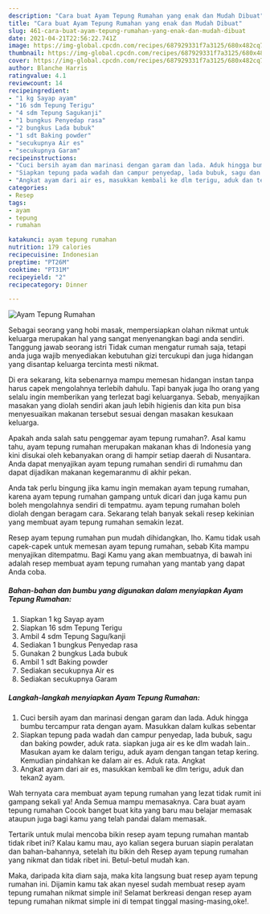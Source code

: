 ```yaml
---
description: "Cara buat Ayam Tepung Rumahan yang enak dan Mudah Dibuat"
title: "Cara buat Ayam Tepung Rumahan yang enak dan Mudah Dibuat"
slug: 461-cara-buat-ayam-tepung-rumahan-yang-enak-dan-mudah-dibuat
date: 2021-04-21T22:56:22.741Z
image: https://img-global.cpcdn.com/recipes/687929331f7a3125/680x482cq70/ayam-tepung-rumahan-foto-resep-utama.jpg
thumbnail: https://img-global.cpcdn.com/recipes/687929331f7a3125/680x482cq70/ayam-tepung-rumahan-foto-resep-utama.jpg
cover: https://img-global.cpcdn.com/recipes/687929331f7a3125/680x482cq70/ayam-tepung-rumahan-foto-resep-utama.jpg
author: Blanche Harris
ratingvalue: 4.1
reviewcount: 14
recipeingredient:
- "1 kg Sayap ayam"
- "16 sdm Tepung Terigu"
- "4 sdm Tepung Sagukanji"
- "1 bungkus Penyedap rasa"
- "2 bungkus Lada bubuk"
- "1 sdt Baking powder"
- "secukupnya Air es"
- "secukupnya Garam"
recipeinstructions:
- "Cuci bersih ayam dan marinasi dengan garam dan lada. Aduk hingga bumbu tercampur rata dengan ayam. Masukkan dalam kulkas sebentar"
- "Siapkan tepung pada wadah dan campur penyedap, lada bubuk, sagu dan baking powder, aduk rata. siapkan juga air es ke dlm wadah lain.. Masukan ayam ke dalam terigu, aduk ayam dengan tangan tetap kering. Kemudian pindahkan ke dalam air es. Aduk rata. Angkat"
- "Angkat ayam dari air es, masukkan kembali ke dlm terigu, aduk dan tekan2 ayam."
categories:
- Resep
tags:
- ayam
- tepung
- rumahan

katakunci: ayam tepung rumahan 
nutrition: 179 calories
recipecuisine: Indonesian
preptime: "PT26M"
cooktime: "PT31M"
recipeyield: "2"
recipecategory: Dinner

---
```



![Ayam Tepung Rumahan](https://img-global.cpcdn.com/recipes/687929331f7a3125/680x482cq70/ayam-tepung-rumahan-foto-resep-utama.jpg)

Sebagai seorang yang hobi masak, mempersiapkan olahan nikmat untuk keluarga merupakan hal yang sangat menyenangkan bagi anda sendiri. Tanggung jawab seorang istri Tidak cuman mengatur rumah saja, tetapi anda juga wajib menyediakan kebutuhan gizi tercukupi dan juga hidangan yang disantap keluarga tercinta mesti nikmat.

Di era  sekarang, kita sebenarnya mampu memesan hidangan instan tanpa harus capek mengolahnya terlebih dahulu. Tapi banyak juga lho orang yang selalu ingin memberikan yang terlezat bagi keluarganya. Sebab, menyajikan masakan yang diolah sendiri akan jauh lebih higienis dan kita pun bisa menyesuaikan makanan tersebut sesuai dengan masakan kesukaan keluarga. 



Apakah anda salah satu penggemar ayam tepung rumahan?. Asal kamu tahu, ayam tepung rumahan merupakan makanan khas di Indonesia yang kini disukai oleh kebanyakan orang di hampir setiap daerah di Nusantara. Anda dapat menyajikan ayam tepung rumahan sendiri di rumahmu dan dapat dijadikan makanan kegemaranmu di akhir pekan.

Anda tak perlu bingung jika kamu ingin memakan ayam tepung rumahan, karena ayam tepung rumahan gampang untuk dicari dan juga kamu pun boleh mengolahnya sendiri di tempatmu. ayam tepung rumahan boleh diolah dengan beragam cara. Sekarang telah banyak sekali resep kekinian yang membuat ayam tepung rumahan semakin lezat.

Resep ayam tepung rumahan pun mudah dihidangkan, lho. Kamu tidak usah capek-capek untuk memesan ayam tepung rumahan, sebab Kita mampu menyajikan ditempatmu. Bagi Kamu yang akan membuatnya, di bawah ini adalah resep membuat ayam tepung rumahan yang mantab yang dapat Anda coba.

<!--inarticleads1-->

##### Bahan-bahan dan bumbu yang digunakan dalam menyiapkan Ayam Tepung Rumahan:

1. Siapkan 1 kg Sayap ayam
1. Siapkan 16 sdm Tepung Terigu
1. Ambil 4 sdm Tepung Sagu/kanji
1. Sediakan 1 bungkus Penyedap rasa
1. Gunakan 2 bungkus Lada bubuk
1. Ambil 1 sdt Baking powder
1. Sediakan secukupnya Air es
1. Sediakan secukupnya Garam




<!--inarticleads2-->

##### Langkah-langkah menyiapkan Ayam Tepung Rumahan:

1. Cuci bersih ayam dan marinasi dengan garam dan lada. Aduk hingga bumbu tercampur rata dengan ayam. Masukkan dalam kulkas sebentar
1. Siapkan tepung pada wadah dan campur penyedap, lada bubuk, sagu dan baking powder, aduk rata. siapkan juga air es ke dlm wadah lain.. Masukan ayam ke dalam terigu, aduk ayam dengan tangan tetap kering. Kemudian pindahkan ke dalam air es. Aduk rata. Angkat
1. Angkat ayam dari air es, masukkan kembali ke dlm terigu, aduk dan tekan2 ayam.




Wah ternyata cara membuat ayam tepung rumahan yang lezat tidak rumit ini gampang sekali ya! Anda Semua mampu memasaknya. Cara buat ayam tepung rumahan Cocok banget buat kita yang baru mau belajar memasak ataupun juga bagi kamu yang telah pandai dalam memasak.

Tertarik untuk mulai mencoba bikin resep ayam tepung rumahan mantab tidak ribet ini? Kalau kamu mau, ayo kalian segera buruan siapin peralatan dan bahan-bahannya, setelah itu bikin deh Resep ayam tepung rumahan yang nikmat dan tidak ribet ini. Betul-betul mudah kan. 

Maka, daripada kita diam saja, maka kita langsung buat resep ayam tepung rumahan ini. Dijamin kamu tak akan nyesel sudah membuat resep ayam tepung rumahan nikmat simple ini! Selamat berkreasi dengan resep ayam tepung rumahan nikmat simple ini di tempat tinggal masing-masing,oke!.

